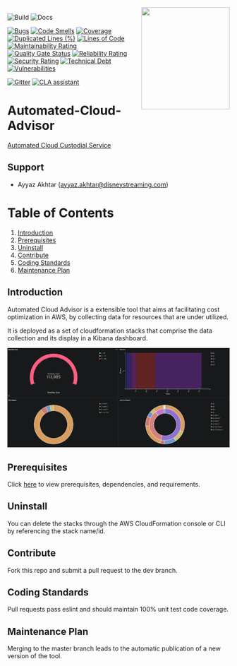 <img src="https://github.com/disneystreaming/weaver-test/raw/master/website/static/img/logo.png" width="200px" height="231px" align="right">

![Build](https://github.com/disneystreaming/automated-cloud-advisor/workflows/Build/badge.svg)
![Docs](https://github.com/disneystreaming/automated-cloud-advisor/workflows/Docs/badge.svg)

[![Bugs](https://sonarcloud.io/api/project_badges/measure?project=disneystreaming_automated-cloud-advisor&metric=bugs)](https://sonarcloud.io/dashboard?id=disneystreaming_automated-cloud-advisor)
[![Code Smells](https://sonarcloud.io/api/project_badges/measure?project=disneystreaming_automated-cloud-advisor&metric=code_smells)](https://sonarcloud.io/dashboard?id=disneystreaming_automated-cloud-advisor)
[![Coverage](https://sonarcloud.io/api/project_badges/measure?project=disneystreaming_automated-cloud-advisor&metric=coverage)](https://sonarcloud.io/dashboard?id=disneystreaming_automated-cloud-advisor)
[![Duplicated Lines (%)](https://sonarcloud.io/api/project_badges/measure?project=disneystreaming_automated-cloud-advisor&metric=duplicated_lines_density)](https://sonarcloud.io/dashboard?id=disneystreaming_automated-cloud-advisor)
[![Lines of Code](https://sonarcloud.io/api/project_badges/measure?project=disneystreaming_automated-cloud-advisor&metric=ncloc)](https://sonarcloud.io/dashboard?id=disneystreaming_automated-cloud-advisor)
[![Maintainability Rating](https://sonarcloud.io/api/project_badges/measure?project=disneystreaming_automated-cloud-advisor&metric=sqale_rating)](https://sonarcloud.io/dashboard?id=disneystreaming_automated-cloud-advisor)
[![Quality Gate Status](https://sonarcloud.io/api/project_badges/measure?project=disneystreaming_automated-cloud-advisor&metric=alert_status)](https://sonarcloud.io/dashboard?id=disneystreaming_automated-cloud-advisor)
[![Reliability Rating](https://sonarcloud.io/api/project_badges/measure?project=disneystreaming_automated-cloud-advisor&metric=reliability_rating)](https://sonarcloud.io/dashboard?id=disneystreaming_automated-cloud-advisor)
[![Security Rating](https://sonarcloud.io/api/project_badges/measure?project=disneystreaming_automated-cloud-advisor&metric=security_rating)](https://sonarcloud.io/dashboard?id=disneystreaming_automated-cloud-advisor)
[![Technical Debt](https://sonarcloud.io/api/project_badges/measure?project=disneystreaming_automated-cloud-advisor&metric=sqale_index)](https://sonarcloud.io/dashboard?id=disneystreaming_automated-cloud-advisor)
[![Vulnerabilities](https://sonarcloud.io/api/project_badges/measure?project=disneystreaming_automated-cloud-advisor&metric=vulnerabilities)](https://sonarcloud.io/dashboard?id=disneystreaming_automated-cloud-advisor)

[![Gitter](https://img.shields.io/gitter/room/disneystreaming/automated-cloud-advisor.svg)](https://gitter.im/disneystreaming/automated-cloud-advisor)
[![CLA assistant](https://cla-assistant.io/readme/badge/disneystreaming/automated-cloud-advisor)](https://cla-assistant.io/disneystreaming/automated-cloud-advisor)

# Automated-Cloud-Advisor

[Automated Cloud Custodial Service](https://github.com/disneystreaming/automated-cloud-advisor/)

## Support

- Ayyaz Akhtar (ayyaz.akhtar@disneystreaming.com)

# Table of Contents

1. [Introduction](#introduction)
2. [Prerequisites](#prerequisites)
3. [Uninstall](#uninstall)
4. [Contribute](#contribute)
5. [Coding Standards](#coding-standards)
6. [Maintenance Plan](#maintenance-plan)

## Introduction

Automated Cloud Advisor is a extensible tool that aims at facilitating cost optimization in AWS, by collecting data for resources that are under utilized.

It is deployed as a set of cloudformation stacks that comprise the data collection and its display in a Kibana dashboard.

![alt-text](./docs/assets/01-dashboard.png)

## Prerequisites

Click [here](https://github.com/disneystreaming/automated-cloud-advisor/docs/setup/) to view prerequisites, dependencies, and requirements.

## Uninstall

You can delete the stacks through the AWS CloudFormation console or CLI by referencing the stack name/id.

## Contribute

Fork this repo and submit a pull request to the dev branch.

## Coding Standards

Pull requests pass eslint and should maintain 100% unit test code coverage.

## Maintenance Plan

Merging to the master branch leads to the automatic publication of a new version of the tool.
